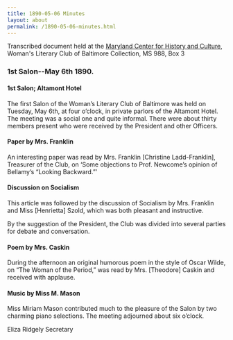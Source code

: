 ```yaml
---
title: 1890-05-06 Minutes
layout: about
permalink: /1890-05-06-minutes.html
---
```


Transcribed document held at the [Maryland Center for History and Culture](http://mdhs.org/), Woman's Literary Club of Baltimore Collection, MS 988, Box 3

### 1st Salon--May 6th 1890.

#### 1st Salon; Altamont Hotel

The first Salon of the Woman’s Literary Club of Baltimore was held on Tuesday, May 6th, at four o’clock, in private parlors of the Altamont Hotel. The meeting was a social one and quite informal. There were about thirty members present who were received by the President and other Officers.

#### Paper by Mrs. Franklin

An interesting paper was read by Mrs. Franklin [Christine Ladd-Franklin], Treasurer of the Club, on ‘Some objections to Prof. Newcome’s opinion of Bellamy’s “Looking Backward.”’

#### Discussion on Socialism

This article was followed by the discussion of Socialism by Mrs. Franklin and Miss [Henrietta] Szold, which was both pleasant and instructive.

By the suggestion of the President, the Club was divided into several parties for debate and conversation.

#### Poem by Mrs. Caskin

During the afternoon an original humorous poem in the style of Oscar Wilde, on “The Woman of the Period,” was read by Mrs. [Theodore] Caskin and received with applause.

#### Music by Miss M. Mason

Miss Miriam Mason contributed much to the pleasure of the Salon by two charming piano selections. The meeting adjourned about six o’clock.

Eliza Ridgely
Secretary

